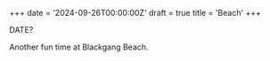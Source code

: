 +++
date = '2024-09-26T00:00:00Z'
draft = true
title = 'Beach'
+++

DATE?

Another fun time at Blackgang Beach.
